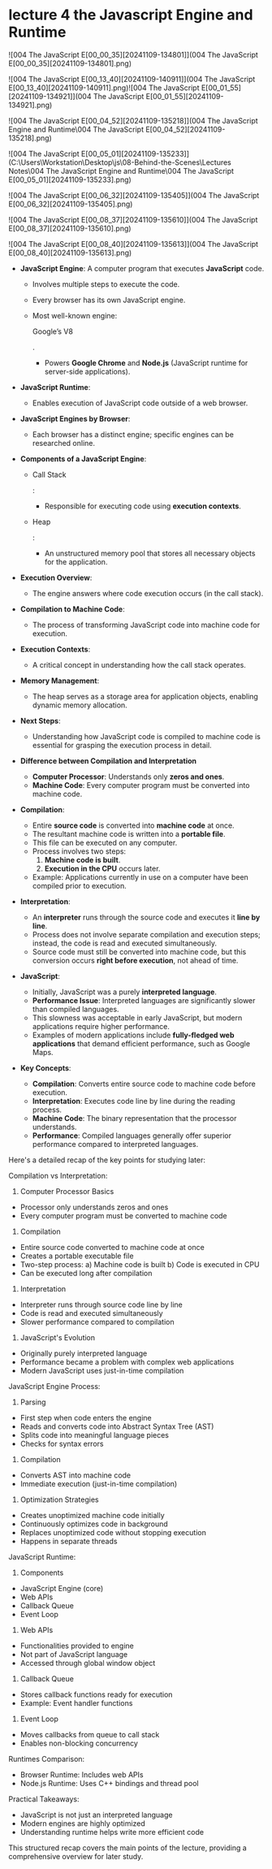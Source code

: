 # lecture 4 the Javascript Engine and Runtime

![004 The JavaScript E[00_00_35][20241109-134801]](004 The JavaScript E[00_00_35][20241109-134801].png)

![004 The JavaScript E[00_13_40][20241109-140911]](004 The JavaScript E[00_13_40][20241109-140911].png)![004 The JavaScript E[00_01_55][20241109-134921]](004 The JavaScript E[00_01_55][20241109-134921].png)

![004 The JavaScript E[00_04_52][20241109-135218]](004 The JavaScript Engine and Runtime\004 The JavaScript E[00_04_52][20241109-135218].png)

![004 The JavaScript E[00_05_01][20241109-135233]](C:\Users\Workstation\Desktop\js\08-Behind-the-Scenes\Lectures Notes\004 The JavaScript Engine and Runtime\004 The JavaScript E[00_05_01][20241109-135233].png)

![004 The JavaScript E[00_06_32][20241109-135405]](004 The JavaScript E[00_06_32][20241109-135405].png)

![004 The JavaScript E[00_08_37][20241109-135610]](004 The JavaScript E[00_08_37][20241109-135610].png)

![004 The JavaScript E[00_08_40][20241109-135613]](004 The JavaScript E[00_08_40][20241109-135613].png)

- **JavaScript Engine**: A computer program that executes **JavaScript** code.

  - Involves multiple steps to execute the code.

  - Every browser has its own JavaScript engine.

  - Most well-known engine:

     

    Google’s V8

    .

    - Powers **Google Chrome** and **Node.js** (JavaScript runtime for server-side applications).

- **JavaScript Runtime**:

  - Enables execution of JavaScript code outside of a web browser.

- **JavaScript Engines by Browser**:

  - Each browser has a distinct engine; specific engines can be researched online.

- **Components of a JavaScript Engine**:

  - Call Stack

    :

    - Responsible for executing code using **execution contexts**.

  - Heap

    :

    - An unstructured memory pool that stores all necessary objects for the application.

- **Execution Overview**:

  - The engine answers where code execution occurs (in the call stack).

- **Compilation to Machine Code**:

  - The process of transforming JavaScript code into machine code for execution.

- **Execution Contexts**:

  - A critical concept in understanding how the call stack operates.

- **Memory Management**:

  - The heap serves as a storage area for application objects, enabling dynamic memory allocation.

- **Next Steps**:

  - Understanding how JavaScript code is compiled to machine code is essential for grasping the execution process in detail.

- **Difference between Compilation and Interpretation**
  - **Computer Processor**: Understands only **zeros and ones**.
  - **Machine Code**: Every computer program must be converted into machine code.
- **Compilation**:
  - Entire **source code** is converted into **machine code** at once.
  - The resultant machine code is written into a **portable file**.
  - This file can be executed on any computer.
  - Process involves two steps:
    1. **Machine code is built**.
    2. **Execution in the CPU** occurs later.
  - Example: Applications currently in use on a computer have been compiled prior to execution.
- **Interpretation**:
  - An **interpreter** runs through the source code and executes it **line by line**.
  - Process does not involve separate compilation and execution steps; instead, the code is read and executed simultaneously.
  - Source code must still be converted into machine code, but this conversion occurs **right before execution**, not ahead of time.
- **JavaScript**:
  - Initially, JavaScript was a purely **interpreted language**.
  - **Performance Issue**: Interpreted languages are significantly slower than compiled languages.
  - This slowness was acceptable in early JavaScript, but modern applications require higher performance.
  - Examples of modern applications include **fully-fledged web applications** that demand efficient performance, such as Google Maps.
- **Key Concepts**:
  - **Compilation**: Converts entire source code to machine code before execution.
  - **Interpretation**: Executes code line by line during the reading process.
  - **Machine Code**: The binary representation that the processor understands.
  - **Performance**: Compiled languages generally offer superior performance compared to interpreted languages.



Here's a detailed recap of the key points for studying later:

Compilation vs Interpretation:

1. Computer Processor Basics

- Processor only understands zeros and ones
- Every computer program must be converted to machine code

1. Compilation

- Entire source code converted to machine code at once
- Creates a portable executable file
- Two-step process: a) Machine code is built b) Code is executed in CPU
- Can be executed long after compilation

1. Interpretation

- Interpreter runs through source code line by line
- Code is read and executed simultaneously
- Slower performance compared to compilation

1. JavaScript's Evolution

- Originally purely interpreted language
- Performance became a problem with complex web applications
- Modern JavaScript uses just-in-time compilation

JavaScript Engine Process:

1. Parsing

- First step when code enters the engine
- Reads and converts code into Abstract Syntax Tree (AST)
- Splits code into meaningful language pieces
- Checks for syntax errors

1. Compilation

- Converts AST into machine code
- Immediate execution (just-in-time compilation)

1. Optimization Strategies

- Creates unoptimized machine code initially
- Continuously optimizes code in background
- Replaces unoptimized code without stopping execution
- Happens in separate threads

JavaScript Runtime:

1. Components

- JavaScript Engine (core)
- Web APIs
- Callback Queue
- Event Loop

1. Web APIs

- Functionalities provided to engine
- Not part of JavaScript language
- Accessed through global window object

1. Callback Queue

- Stores callback functions ready for execution
- Example: Event handler functions

1. Event Loop

- Moves callbacks from queue to call stack
- Enables non-blocking concurrency

Runtimes Comparison:

- Browser Runtime: Includes web APIs
- Node.js Runtime: Uses C++ bindings and thread pool

Practical Takeaways:

- JavaScript is not just an interpreted language
- Modern engines are highly optimized
- Understanding runtime helps write more efficient code

This structured recap covers the main points of the lecture, providing a comprehensive overview for later study.